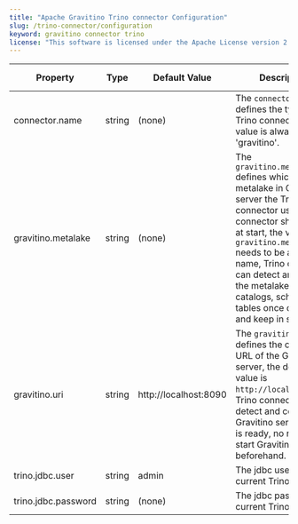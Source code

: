 ```yaml
---
title: "Apache Gravitino Trino connector Configuration"
slug: /trino-connector/configuration
keyword: gravitino connector trino
license: "This software is licensed under the Apache License version 2."
---
```


| Property                         | Type    | Default Value               | Description                                                                                                                                                                                                                                                                                                         | Required | Since Version |
|----------------------------------|---------|-----------------------------|---------------------------------------------------------------------------------------------------------------------------------------------------------------------------------------------------------------------------------------------------------------------------------------------------------------------|----------|---------------|
| connector.name                   | string  | (none)                      | The `connector.name` defines the type of Trino connector, this value is always 'gravitino'.                                                                                                                                                                                                                         | Yes      | 0.2.0         |
| gravitino.metalake               | string  | (none)                      | The `gravitino.metalake` defines which metalake in Gravitino server the Trino connector uses. Trino connector should set it at start, the value of `gravitino.metalake` needs to be a valid name, Trino connector can detect and load the metalake with catalogs, schemas and tables once created and keep in sync. | Yes      | 0.2.0         |
| gravitino.uri                    | string  | http://localhost:8090       | The `gravitino.uri` defines the connection URL of the Gravitino server, the default value is `http://localhost:8090`. Trino connector can detect and connect to Gravitino server once it is ready, no need to start Gravitino server beforehand.                                                                    | No       | 0.2.0         |
| trino.jdbc.user                  | string  | admin                       | The jdbc user name of current Trino.                                                                                                                                                                                                                                                                                | NO       | 0.5.1         |
| trino.jdbc.password              | string  | (none)                      | The jdbc password of current Trino.                                                                                                                                                                                                                                                                                 | NO       | 0.5.1         |
